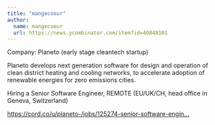 ```yaml
---
title: "mangecoeur"
author:
  name: mangecoeur
  url: https://news.ycombinator.com/item?id=40848101
---
```

Company: Planeto (early stage cleantech startup)

Planeto develops next generation software for design and operation of clean district heating and cooling networks, to accelerate adoption of renewable energies for zero emissions cities.

Hiring a Senior Software Engineer, REMOTE (EU&#x2F;UK&#x2F;CH, head office in Geneva, Switzerland)

<a href="https:&#x2F;&#x2F;cord.co&#x2F;u&#x2F;planeto-&#x2F;jobs&#x2F;125274-senior-software-engineer" rel="nofollow">https:&#x2F;&#x2F;cord.co&#x2F;u&#x2F;planeto-&#x2F;jobs&#x2F;125274-senior-software-engin...</a>
